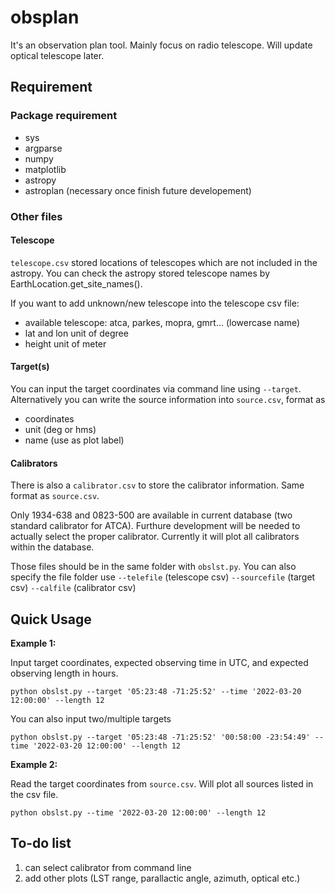 # obsplan

It's an observation plan tool. Mainly focus on radio telescope. Will update optical telescope later. 

## Requirement

### Package requirement

* sys
* argparse
* numpy
* matplotlib
* astropy
* astroplan (necessary once finish future developement)

### Other files

#### Telescope

`telescope.csv` stored locations of telescopes which are not included in the astropy. You can check the astropy stored telescope names by EarthLocation.get_site_names(). 

If you want to add unknown/new telescope into the telescope csv file:
* available telescope: atca, parkes, mopra, gmrt... (lowercase name)
* lat and lon unit of degree
* height unit of meter

#### Target(s)

You can input the target coordinates via command line using `--target`. Alternatively you can write the source information into `source.csv`, format as 
* coordinates
* unit (deg or hms)
* name (use as plot label)

#### Calibrators

There is also a `calibrator.csv` to store the calibrator information. Same format as `source.csv`. 

Only 1934-638 and 0823-500 are available in current database (two standard calibrator for ATCA). Furthure development will be needed to actually select the proper calibrator. Currently it will plot all calibrators within the database. 

Those files should be in the same folder with `obslst.py`. You can also specify the file folder use `--telefile` (telescope csv) `--sourcefile` (target csv) `--calfile` (calibrator csv)


## Quick Usage

**Example 1:**

Input target coordinates, expected observing time in UTC, and expected observing length in hours. 
```
python obslst.py --target '05:23:48 -71:25:52' --time '2022-03-20 12:00:00' --length 12
```

You can also input two/multiple targets
```
python obslst.py --target '05:23:48 -71:25:52' '00:58:00 -23:54:49' --time '2022-03-20 12:00:00' --length 12
```


**Example 2:**

Read the target coordinates from `source.csv`. Will plot all sources listed in the csv file. 
```
python obslst.py --time '2022-03-20 12:00:00' --length 12
```


## To-do list

1. can select calibrator from command line
2. add other plots (LST range, parallactic angle, azimuth, optical etc.)





